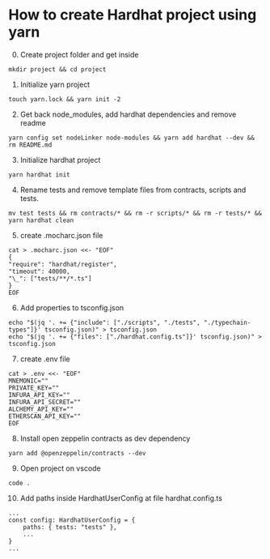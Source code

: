 # How to create Hardhat project using yarn

0. Create project folder and get inside

```
mkdir project && cd project
```

1. Initialize yarn project

```
touch yarn.lock && yarn init -2
```

2. Get back node_modules, add hardhat dependencies and remove readme

```
yarn config set nodeLinker node-modules && yarn add hardhat --dev && rm README.md
```

3. Initialize hardhat project

```
yarn hardhat init
```

4. Rename tests and remove template files from contracts, scripts and tests.

```
mv test tests && rm contracts/* && rm -r scripts/* && rm -r tests/* && yarn hardhat clean
```

5. create .mocharc.json file

```
cat > .mocharc.json <<- "EOF"
{
"require": "hardhat/register",
"timeout": 40000,
"\_": ["tests/**/*.ts"]
}
EOF
```

6. Add properties to tsconfig.json

```
echo "$(jq '. += {"include": ["./scripts", "./tests", "./typechain-types"]}' tsconfig.json)" > tsconfig.json
echo "$(jq '. += {"files": ["./hardhat.config.ts"]}' tsconfig.json)" > tsconfig.json
```

7. create .env file

```
cat > .env <<- "EOF"
MNEMONIC=""
PRIVATE_KEY=""
INFURA_API_KEY=""
INFURA_API_SECRET=""
ALCHEMY_API_KEY=""
ETHERSCAN_API_KEY=""
EOF
```

8. Install open zeppelin contracts as dev dependency
```
yarn add @openzeppelin/contracts --dev
```

9. Open project on vscode

```
code .
```

10. Add paths inside HardhatUserConfig at file hardhat.config.ts

```
...
const config: HardhatUserConfig = {
    paths: { tests: "tests" },
    ...
}
...

```
